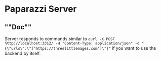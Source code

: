 # Paparazzi Server

## ""Doc""
Server responds to commands similar to
`curl -X POST http://localhost:3312/ -H "Content-Type: application/json" -d "{\"urls\":\"['https://threelittlemages.com']\"}"`
if you want to use the backend by itself.
